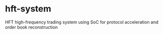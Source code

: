 # hft-system
HFT high-frequency trading system using SoC for protocol acceleration and order book reconstruction
